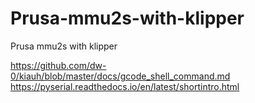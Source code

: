 # Prusa-mmu2s-with-klipper
Prusa mmu2s with klipper

https://github.com/dw-0/kiauh/blob/master/docs/gcode_shell_command.md
https://pyserial.readthedocs.io/en/latest/shortintro.html
